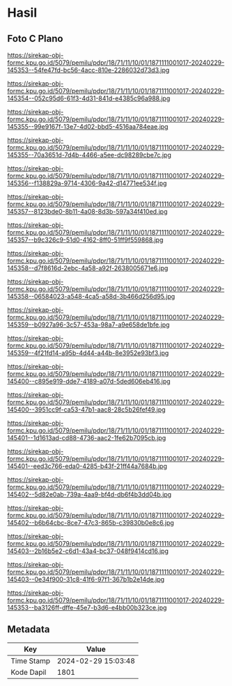 # Hasil

## Foto C Plano

https://sirekap-obj-formc.kpu.go.id/5079/pemilu/pdpr/18/71/11/10/01/1871111001017-20240229-145353--54fe47fd-bc56-4acc-810e-2286032d73d3.jpg

https://sirekap-obj-formc.kpu.go.id/5079/pemilu/pdpr/18/71/11/10/01/1871111001017-20240229-145354--052c95d6-61f3-4d31-841d-e4385c96a988.jpg

https://sirekap-obj-formc.kpu.go.id/5079/pemilu/pdpr/18/71/11/10/01/1871111001017-20240229-145355--99e9167f-13e7-4d02-bbd5-4516aa784eae.jpg

https://sirekap-obj-formc.kpu.go.id/5079/pemilu/pdpr/18/71/11/10/01/1871111001017-20240229-145355--70a3651d-7d4b-4466-a5ee-dc98289cbe7c.jpg

https://sirekap-obj-formc.kpu.go.id/5079/pemilu/pdpr/18/71/11/10/01/1871111001017-20240229-145356--f138829a-9714-4306-9a42-d14771ee534f.jpg

https://sirekap-obj-formc.kpu.go.id/5079/pemilu/pdpr/18/71/11/10/01/1871111001017-20240229-145357--8123bde0-8b11-4a08-8d3b-597a34f410ed.jpg

https://sirekap-obj-formc.kpu.go.id/5079/pemilu/pdpr/18/71/11/10/01/1871111001017-20240229-145357--b9c326c9-51d0-4162-8ff0-51ff9f559868.jpg

https://sirekap-obj-formc.kpu.go.id/5079/pemilu/pdpr/18/71/11/10/01/1871111001017-20240229-145358--d7f8616d-2ebc-4a58-a92f-2638005671e6.jpg

https://sirekap-obj-formc.kpu.go.id/5079/pemilu/pdpr/18/71/11/10/01/1871111001017-20240229-145358--06584023-a548-4ca5-a58d-3b466d256d95.jpg

https://sirekap-obj-formc.kpu.go.id/5079/pemilu/pdpr/18/71/11/10/01/1871111001017-20240229-145359--b0927a96-3c57-453a-98a7-a9e658de1bfe.jpg

https://sirekap-obj-formc.kpu.go.id/5079/pemilu/pdpr/18/71/11/10/01/1871111001017-20240229-145359--4f21fd14-a95b-4d44-a44b-8e3952e93bf3.jpg

https://sirekap-obj-formc.kpu.go.id/5079/pemilu/pdpr/18/71/11/10/01/1871111001017-20240229-145400--c895e919-dde7-4189-a07d-5ded606eb416.jpg

https://sirekap-obj-formc.kpu.go.id/5079/pemilu/pdpr/18/71/11/10/01/1871111001017-20240229-145400--3951cc9f-ca53-47b1-aac8-28c5b26fef49.jpg

https://sirekap-obj-formc.kpu.go.id/5079/pemilu/pdpr/18/71/11/10/01/1871111001017-20240229-145401--1d1613ad-cd88-4736-aac2-1fe62b7095cb.jpg

https://sirekap-obj-formc.kpu.go.id/5079/pemilu/pdpr/18/71/11/10/01/1871111001017-20240229-145401--eed3c766-eda0-4285-b43f-21ff44a7684b.jpg

https://sirekap-obj-formc.kpu.go.id/5079/pemilu/pdpr/18/71/11/10/01/1871111001017-20240229-145402--5d82e0ab-739a-4aa9-bf4d-db6f4b3dd04b.jpg

https://sirekap-obj-formc.kpu.go.id/5079/pemilu/pdpr/18/71/11/10/01/1871111001017-20240229-145402--b6b64cbc-8ce7-47c3-865b-c39830b0e8c6.jpg

https://sirekap-obj-formc.kpu.go.id/5079/pemilu/pdpr/18/71/11/10/01/1871111001017-20240229-145403--2b16b5e2-c6d1-43a4-bc37-048f9414cd16.jpg

https://sirekap-obj-formc.kpu.go.id/5079/pemilu/pdpr/18/71/11/10/01/1871111001017-20240229-145403--0e34f900-31c8-41f6-97f1-367b1b2e14de.jpg

https://sirekap-obj-formc.kpu.go.id/5079/pemilu/pdpr/18/71/11/10/01/1871111001017-20240229-145353--ba3126ff-dffe-45e7-b3d6-e4bb00b323ce.jpg


## Metadata

| Key        | Value               |
| ---------- | ------------------- |
| Time Stamp | 2024-02-29 15:03:48 |
| Kode Dapil | 1801                |



